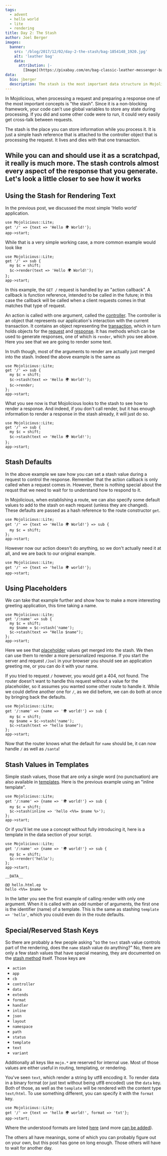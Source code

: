 ```yaml
---
tags:
  - advent
  - hello world
  - lite
  - rendering
title: Day 2: The Stash
author: Joel Berger
images:
  banner:
    src: '/blog/2017/12/02/day-2-the-stash/bag-1854148_1920.jpg'
    alt: 'leather bag'
    data:
      attribution: |-
        [Image](https://pixabay.com/en/bag-classic-leather-messenger-bag-1854148/) in the Public Domain.
data:
  bio: jberger
  description: The stash is the most important data structure in Mojolicious.
---
```

In Mojolicious, when processing a request and preparing a response one of the most important concepts is "the stash".
Since it is a non-blocking framework, your code can't use global variables to store any state during processing.
If you did and some other code were to run, it could very easily get cross-talk between requests.

The stash is the place you can store information while you process it.
It is just a simple hash reference that is attached to the controller object that is processing the request.
It lives and dies with that one transaction.

While you can and should use it as a scratchpad, it really is much more.
The stash controls almost every aspect of the response that you generate.
Let's look a little closer to see how it works
---
## Using the Stash for Rendering Text

In the previous post, we discussed the most simple 'Hello world' application.

    use Mojolicious::Lite;
    get '/' => {text => 'Hello 🌍 World!'};
    app->start;

While that is a very simple working case, a more common example would look like

    use Mojolicious::Lite;
    get '/' => sub {
      my $c = shift;
      $c->render(text => 'Hello 🌍 World!');
    };
    app->start;

In this example, the `GET /` request is handled by an "action callback".
A callback is function reference, intended to be called in the future; in this case the callback will be called when a client requests comes in that matches that type of request.

An action is called with one argument, called the [controller](http://mojolicious.org/perldoc/Mojolicious/Controller).
The controller is an object that represents our application's interaction with the current transaction.
It contains an object representing the [transaction](http://mojolicious.org/perldoc/Mojo/Transaction), which in turn holds objects for the [request](http://mojolicious.org/perldoc/Mojo/Message/Request) and [response](http://mojolicious.org/perldoc/Mojo/Message/Response).
It has methods which can be used to generate responses, one of which is `render`, which you see above.
Here you see that we are going to render some text.

In truth though, most of the arguments to render are actually just merged into the stash.
Indeed the above example is the same as

    use Mojolicious::Lite;
    get '/' => sub {
      my $c = shift;
      $c->stash(text => 'Hello 🌍 World!');
      $c->render;
    };
    app->start;

What you see now is that Mojolicious looks to the stash to see how to render a response.
And indeed, if you don't call render, but it has enough information to render a response in the stash already, it will just do so.

    use Mojolicious::Lite;
    get '/' => sub {
      my $c = shift;
      $c->stash(text => 'Hello 🌍 World!');
    };
    app->start;

## Stash Defaults

In the above example we saw how you can set a stash value during a request to control the response.
Remember that the action callback is only called when a request comes in.
However, there is nothing special about the requst that we need to wait for to understand how to respond to it.

In Mojolicious, when establishing a route, we can also specify some default values to add to the stash on each request (unless they are changed).
These defaults are passed as a hash reference to the route constructor `get`.

    use Mojolicious::Lite;
    get '/' => {text => 'Hello 🌍 World!'} => sub {
      my $c = shift;
    };
    app->start;

However now our action doesn't do anything, so we don't actually need it at all, and we are back to our original example.

    use Mojolicious::Lite;
    get '/' => {text => 'hello 🌍 world!'};
    app->start;

## Using Placeholders

We can take that example further and show how to make a more interesting greeting application, this time taking a name.

    use Mojolicious::Lite;
    get '/:name' => sub {
      my $c = shift;
      my $name = $c->stash('name');
      $c->stash(text => "Hello $name");
    };
    app->start;

Here we see that [placeholder](http://mojolicious.org/perldoc/Mojolicious/Guides/Routing#Standard-placeholders) values get merged into the stash.
We then can use them to render a more personalized response.
If you start the server and request `/Joel` in your browser you should see an application greeting me, or you can do it with your name.

If you tried to request `/` however, you would get a 404, not found.
The router doesn't want to handle this request without a value for the placeholder, so it assumes you wanted some other route to handle it.
While we could define another one for `/`, as we did before, we can do both at once by bringing back the defaults.

    use Mojolicious::Lite;
    get '/:name' => {name => '🌍 world!'} => sub {
      my $c = shift;
      my $name = $c->stash('name');
      $c->stash(text => "hello $name");
    };
    app->start;

Now that the router knows what the default for `name` should be, it can now handle `/` as well as `/santa`!

## Stash Values in Templates

Simple stash values, those that are only a single word (no punctuation) are also available in [templates](http://mojolicious.org/perldoc/Mojolicious/Guides/Rendering#Embedded-Perl).
Here is the previous example using an "inline template".

    use Mojolicious::Lite;
    get '/:name' => {name => '🌍 world!'} => sub {
      my $c = shift;
      $c->stash(inline => 'hello <%%= $name %>');
    };
    app->start;

Or if you'll let me use a concept without fully introducing it, here is a template in the data section of your script.

    use Mojolicious::Lite;
    get '/:name' => {name => '🌍 world!'} => sub {
      my $c = shift;
      $c->render('hello');
    };
    app->start;

    __DATA__

    @@ hello.html.ep
    hello <%%= $name %>

In the latter you see the first example of calling render with only one argument.
When it is called with an odd number of arguments, the first one is the identifier (name) of a template.
This is the same as stashing `template => 'hello'`, which you could even do in the route defaults.

## Special/Reserved Stash Keys

So there are probably a few people asking "so the `text` stash value controls part of the rendering, does the `name` stash value do anything?"
No, there are only a few stash values that have special meaning, they are documented on the [stash method](http://mojolicious.org/perldoc/Mojolicious/Controller#stash) itself.
Those keys are

- `action`
- `app`
- `cb`
- `controller`
- `data`
- `extends`
- `format`
- `handler`
- `inline`
- `json`
- `layout`
- `namespace`
- `path`
- `status`
- `template`
- `text`
- `variant`

Additionally all keys like `mojo.*` are reserved for internal use.
Most of those values are either useful in routing, templating, or rendering.

You've seen `text`, which render a string by utf8 encoding it.
To render data in a binary format (or just text without being utf8 encoded) use the `data` key.
Both of those, as well as the `template` will be rendered with the content type `text/html`.
To use something different, you can specify it with the `format` key.

    use Mojolicious::Lite;
    get '/' => {text => 'hello 🌍 world!', format => 'txt'};
    app->start;

Where the understood formats are listed [here](http://mojolicious.org/perldoc/Mojolicious/Types#DESCRIPTION) (and more [can be added](http://mojolicious.org/perldoc/Mojolicious/Types#DESCRIPTION)).

The others all have meanings, some of which you can probably figure out on your own, but this post has gone on long enough.
Those others will have to wait for another day.
